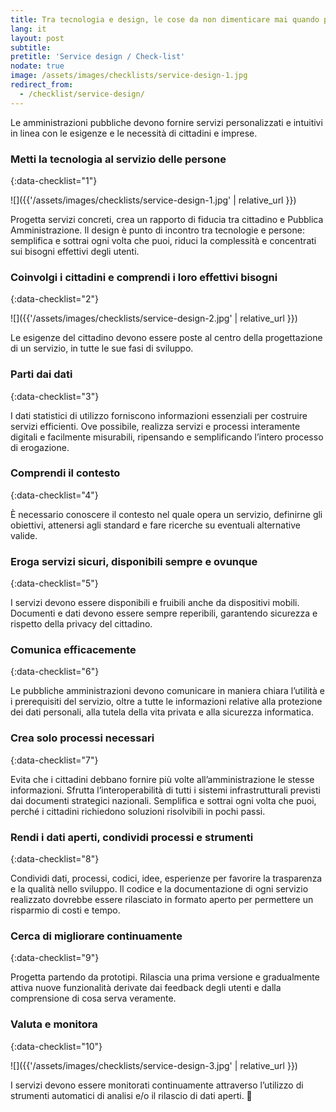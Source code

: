 ```yaml
---
title: Tra tecnologia e design, le cose da non dimenticare mai quando progetti un servizio digitale
lang: it
layout: post
subtitle:
pretitle: 'Service design / Check-list'
nodate: true
image: /assets/images/checklists/service-design-1.jpg
redirect_from:
  - /checklist/service-design/
---
```


Le amministrazioni pubbliche devono fornire servizi personalizzati e intuitivi in linea con le esigenze e le necessità di cittadini e imprese.

### Metti la tecnologia al servizio delle persone  
{:data-checklist="1"}

![]({{'/assets/images/checklists/service-design-1.jpg' | relative_url }})

Progetta servizi concreti, crea un rapporto di fiducia tra cittadino e Pubblica Amministrazione. Il design è punto di incontro tra tecnologie e persone: semplifica e sottrai ogni volta che puoi, riduci la complessità e concentrati sui bisogni effettivi degli utenti.

### Coinvolgi i cittadini e comprendi i loro effettivi bisogni
{:data-checklist="2"}

![]({{'/assets/images/checklists/service-design-2.jpg' | relative_url }})

Le esigenze del cittadino devono essere poste al centro della progettazione di un servizio, in tutte le sue fasi di sviluppo.

### Parti dai dati
{:data-checklist="3"}

I dati statistici di utilizzo forniscono informazioni essenziali per costruire servizi efficienti. Ove possibile, realizza servizi e processi interamente digitali e facilmente misurabili, ripensando e semplificando l’intero processo di erogazione.

### Comprendi il contesto
{:data-checklist="4"}

È necessario conoscere il contesto nel quale opera un servizio, definirne gli obiettivi, attenersi agli standard e fare ricerche su eventuali alternative valide.

### Eroga servizi sicuri, disponibili sempre e ovunque
{:data-checklist="5"}

I servizi devono essere disponibili e fruibili anche da dispositivi mobili. Documenti e dati devono essere sempre reperibili, garantendo sicurezza e rispetto della privacy del cittadino.

### Comunica efficacemente
{:data-checklist="6"}

Le pubbliche amministrazioni devono comunicare in maniera chiara l’utilità e i prerequisiti del servizio, oltre a tutte le informazioni relative alla protezione dei dati personali, alla tutela della vita privata e alla sicurezza informatica.

### Crea solo processi necessari
{:data-checklist="7"}

Evita che i cittadini debbano fornire più volte all’amministrazione le stesse informazioni. Sfrutta l’interoperabilità di tutti i sistemi infrastrutturali previsti dai documenti strategici nazionali.  Semplifica e sottrai ogni volta che puoi, perché i cittadini richiedono soluzioni risolvibili in pochi passi.

### Rendi i dati aperti, condividi processi e strumenti
{:data-checklist="8"}

Condividi dati, processi, codici, idee, esperienze per favorire la trasparenza e la qualità nello sviluppo. Il codice e la documentazione di ogni servizio realizzato dovrebbe essere rilasciato in formato aperto per permettere un risparmio di costi e tempo.

### Cerca di migliorare continuamente
{:data-checklist="9"}

Progetta partendo da prototipi. Rilascia una prima versione e gradualmente attiva nuove funzionalità derivate dai feedback degli utenti e dalla comprensione di cosa serva veramente.


### Valuta e monitora
{:data-checklist="10"}

![]({{'/assets/images/checklists/service-design-3.jpg' | relative_url }})

I servizi devono essere monitorati continuamente attraverso l’utilizzo di strumenti automatici di analisi e/o il rilascio di dati aperti.

